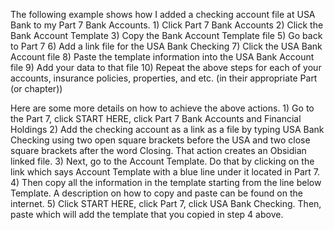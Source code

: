 The following example shows how I added a checking account file at USA Bank to my Part 7 Bank Accounts. 
    1) Click Part 7 Bank Accounts
    2) Click the Bank Account Template
    3) Copy the Bank Account Template file
    5) Go back to Part 7
    6) Add a link file for the USA Bank Checking
    7) Click the USA Bank Account file
    8) Paste the template information into the USA Bank Account file
    9) Add your data to that file
   10) Repeat the above steps for each of your accounts, insurance policies, properties, and etc. (in their appropriate Part (or chapter))

Here are some more details on how to achieve the above actions.
    1) Go to the Part 7, click START HERE, click Part 7 Bank Accounts and Financial Holdings
    2) Add the checking account as a link as a file by typing USA Bank Checking using two open square brackets before the USA and two close square brackets after the word Closing.  That action creates an Obsidian linked file. 
    3) Next, go to the Account Template. Do that by clicking on the link which says Account Template with a blue line under it located in Part 7.
    4) Then copy all the information in the template starting from the line below Template.  A description on how to copy and paste can be found on the internet.
    5) Click START HERE, click Part 7, click  USA Bank Checking. Then, paste which will add the template that you copied in step 4 above.
